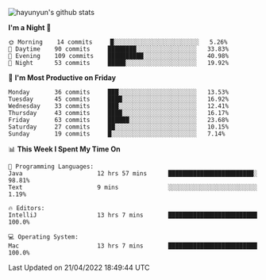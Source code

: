 
![hayunyun's github stats](https://github-readme-stats.vercel.app/api?username=hayunyun&show_icons=true)


<!--START_SECTION:waka-->
**I'm a Night 🦉** 

```text
🌞 Morning    14 commits     █░░░░░░░░░░░░░░░░░░░░░░░░   5.26% 
🌆 Daytime    90 commits     ████████░░░░░░░░░░░░░░░░░   33.83% 
🌃 Evening    109 commits    ██████████░░░░░░░░░░░░░░░   40.98% 
🌙 Night      53 commits     █████░░░░░░░░░░░░░░░░░░░░   19.92%

```
📅 **I'm Most Productive on Friday** 

```text
Monday       36 commits     ███░░░░░░░░░░░░░░░░░░░░░░   13.53% 
Tuesday      45 commits     ████░░░░░░░░░░░░░░░░░░░░░   16.92% 
Wednesday    33 commits     ███░░░░░░░░░░░░░░░░░░░░░░   12.41% 
Thursday     43 commits     ████░░░░░░░░░░░░░░░░░░░░░   16.17% 
Friday       63 commits     ██████░░░░░░░░░░░░░░░░░░░   23.68% 
Saturday     27 commits     ██░░░░░░░░░░░░░░░░░░░░░░░   10.15% 
Sunday       19 commits     █░░░░░░░░░░░░░░░░░░░░░░░░   7.14%

```


📊 **This Week I Spent My Time On** 

```text
💬 Programming Languages: 
Java                     12 hrs 57 mins      ████████████████████████░   98.81% 
Text                     9 mins              ░░░░░░░░░░░░░░░░░░░░░░░░░   1.19%

🔥 Editors: 
IntelliJ                 13 hrs 7 mins       █████████████████████████   100.0%

💻 Operating System: 
Mac                      13 hrs 7 mins       █████████████████████████   100.0%

```


 Last Updated on 21/04/2022 18:49:44 UTC
<!--END_SECTION:waka-->

<!--
**hayunyun/hayunyun** is a ✨ _special_ ✨ repository because its `README.md` (this file) appears on your GitHub profile.

Here are some ideas to get you started:

- 🔭 I’m currently working on ...
- 🌱 I’m currently learning ...
- 👯 I’m looking to collaborate on ...
- 🤔 I’m looking for help with ...
- 💬 Ask me about ...
- 📫 How to reach me: ...
- 😄 Pronouns: ...
- ⚡ Fun fact: ...
-->
